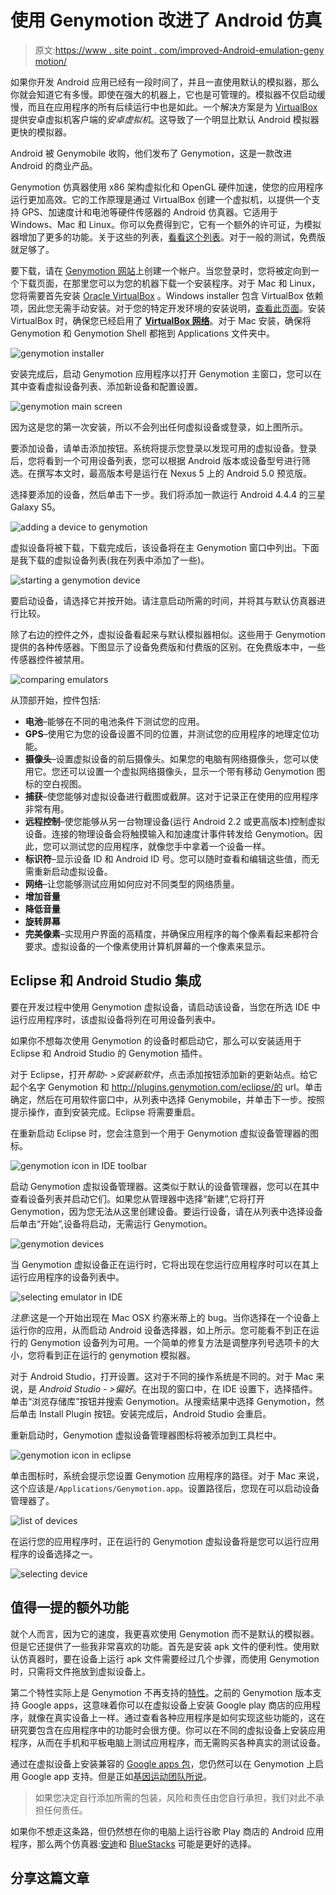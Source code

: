 # 使用 Genymotion 改进了 Android 仿真

> 原文:[https://www . site point . com/improved-Android-emulation-geny motion/](https://www.sitepoint.com/improved-android-emulation-genymotion/)

如果你开发 Android 应用已经有一段时间了，并且一直使用默认的模拟器，那么你就会知道它有多慢。即使在强大的机器上，它也是可管理的。模拟器不仅启动缓慢，而且在应用程序的所有后续运行中也是如此。一个解决方案是为 [VirtualBox](https://www.virtualbox.org/) 提供安卓虚拟机客户端的*安卓虚拟机*。这导致了一个明显比默认 Android 模拟器更快的模拟器。

Android 被 Genymobile 收购，他们发布了 Genymotion，这是一款改进 Android 的商业产品。

Genymotion 仿真器使用 x86 架构虚拟化和 OpenGL 硬件加速，使您的应用程序运行更加高效。它的工作原理是通过 VirtualBox 创建一个虚拟机，以提供一个支持 GPS、加速度计和电池等硬件传感器的 Android 仿真器。它适用于 Windows、Mac 和 Linux。你可以免费得到它，它有一个额外的许可证，为模拟器增加了更多的功能。关于这些的列表，[看看这个列表](https://shop.genymotion.com/index.php?controller=order-opc)。对于一般的测试，免费版就足够了。

要下载，请在 [Genymotion 网站](http://www.genymotion.com/)上创建一个帐户。当您登录时，您将被定向到一个下载页面，在那里您可以为您的机器下载一个安装程序。对于 Mac 和 Linux，您将需要首先安装 [Oracle VirtualBox](https://www.virtualbox.org/wiki/Downloads) 。Windows installer 包含 VirtualBox 依赖项，因此您无需手动安装。对于您的特定开发环境的安装说明，[查看此页面](https://cloud.genymotion.com/page/doc/#collapse4)。安装 VirtualBox 时，确保您已经启用了 [**VirtualBox 网络**](https://cloud.genymotion.com/page/faq/#collapse-nostart)。对于 Mac 安装，确保将 Genymotion 和 Genymotion Shell 都拖到 Applications 文件夹中。

![genymotion installer](../Images/ca79c23146ea127ba8fb676d94799258.png)

安装完成后，启动 Genymotion 应用程序以打开 Genymotion 主窗口，您可以在其中查看虚拟设备列表、添加新设备和配置设置。

![genymotion main screen](../Images/5a632e51ccc0ea9da42e3e61b4dec74e.png)

因为这是您的第一次安装，所以不会列出任何虚拟设备或登录，如上图所示。

要添加设备，请单击添加按钮。系统将提示您登录以发现可用的虚拟设备。登录后，您将看到一个可用设备列表，您可以根据 Android 版本或设备型号进行筛选。在撰写本文时，最高版本号是运行在 Nexus 5 上的 Android 5.0 预览版。

选择要添加的设备，然后单击下一步。我们将添加一款运行 Android 4.4.4 的三星 Galaxy S5。

![adding a device to genymotion](../Images/84a3e0ee84faf203649d7c71e9f5e7b1.png)

虚拟设备将被下载，下载完成后，该设备将在主 Genymotion 窗口中列出。下面是我下载的虚拟设备列表(我在列表中添加了一些)。

![starting a genymotion device](../Images/7e128da85f21c426e4d05c63383febd5.png)

要启动设备，请选择它并按开始。请注意启动所需的时间，并将其与默认仿真器进行比较。

除了右边的控件之外，虚拟设备看起来与默认模拟器相似。这些用于 Genymotion 提供的各种传感器。下图显示了设备免费版和付费版的区别。在免费版本中，一些传感器控件被禁用。

![comparing emulators](../Images/a33f59ad5faf4281f5938c547dceb6da.png)

从顶部开始，控件包括:

*   **电池**–能够在不同的电池条件下测试您的应用。
*   **GPS**–使用它为您的设备设置不同的位置，并测试您的应用程序的地理定位功能。
*   **摄像头**–设置虚拟设备的前后摄像头。如果您的电脑有网络摄像头，您可以使用它。您还可以设置一个虚拟网络摄像头，显示一个带有移动 Genymotion 图标的空白视图。
*   **捕获**–使您能够对虚拟设备进行截图或截屏。这对于记录正在使用的应用程序非常有用。
*   **远程控制**–使您能够从另一台物理设备(运行 Android 2.2 或更高版本)控制虚拟设备。连接的物理设备会将触摸输入和加速度计事件转发给 Genymotion。因此，您可以测试您的应用程序，就像您手中拿着一个设备一样。
*   **标识符**–显示设备 ID 和 Android ID 号。您可以随时查看和编辑这些值，而无需重新启动虚拟设备。
*   **网络**–让您能够测试应用如何应对不同类型的网络质量。
*   **增加音量**
*   **降低音量**
*   **旋转屏幕**
*   **完美像素**–实现用户界面的高精度，并确保应用程序的每个像素看起来都符合要求。虚拟设备的一个像素使用计算机屏幕的一个像素来显示。

## Eclipse 和 Android Studio 集成

要在开发过程中使用 Genymotion 虚拟设备，请启动该设备，当您在所选 IDE 中运行应用程序时，该虚拟设备将列在可用设备列表中。

如果你不想每次使用 Genymotion 的设备时都启动它，那么可以安装适用于 Eclipse 和 Android Studio 的 Genymotion 插件。

对于 Eclipse，打开*帮助- >安装新软件*，点击添加按钮添加新的更新站点。给它起个名字 Genymotion 和 http://plugins.genymotion.com/eclipse/的 url。单击确定，然后在可用软件窗口中，从列表中选择 Genymobile，并单击下一步。按照提示操作，直到安装完成。Eclipse 将需要重启。

在重新启动 Eclipse 时，您会注意到一个用于 Genymotion 虚拟设备管理器的图标。

![genymotion icon in IDE toolbar](../Images/26f4edf82d5ce825ee4b7ae3127c3bda.png)

启动 Genymotion 虚拟设备管理器。这类似于默认的设备管理器，您可以在其中查看设备列表并启动它们。如果您从管理器中选择“新建”,它将打开 Genymotion，因为您无法从这里创建设备。要运行设备，请在从列表中选择设备后单击“开始”,设备将启动，无需运行 Genymotion。

![genymotion devices](../Images/9071b4d9044a73da0e9da9cac9baf301.png)

当 Genymotion 虚拟设备正在运行时，它将出现在您运行应用程序时可以在其上运行应用程序的设备列表中。

![selecting emulator in IDE](../Images/4243e25386e5149d301e510b2d1193a5.png)

*注意*:这是一个开始出现在 Mac OSX 约塞米蒂上的 bug。当你选择在一个设备上运行你的应用，从而启动 Android 设备选择器，如上所示。您可能看不到正在运行的 Genymotion 设备列为可用。一个简单的修复方法是调整序列号选项卡的大小，您将看到正在运行的 genymotion 模拟器。

对于 Android Studio，打开设置。这对于不同的操作系统是不同的。对于 Mac 来说，是 *Android Studio - >偏好*。在出现的窗口中，在 IDE 设置下，选择插件。单击“浏览存储库”按钮并搜索 Genymotion。从搜索结果中选择 Genymotion，然后单击 Install Plugin 按钮。安装完成后，Android Studio 会重启。

重新启动时，Genymotion 虚拟设备管理器图标将被添加到工具栏中。

![genymotion icon in eclipse](../Images/0be0574f6bbec783f529b079ca444ba0.png)

单击图标时，系统会提示您设置 Genymotion 应用程序的路径。对于 Mac 来说，这个应该是`/Applications/Genymotion.app`。设置路径后，您现在可以启动设备管理器了。

![list of devices](../Images/4f37af93e7dc1e937750d2d2328b341e.png)

在运行您的应用程序时，正在运行的 Genymotion 虚拟设备将是您可以运行应用程序的设备选择之一。

![selecting device](../Images/6ee471900203c5ad3c139c19936d8fdf.png)

## 值得一提的额外功能

就个人而言，因为它的速度，我更喜欢使用 Genymotion 而不是默认的模拟器。但是它还提供了一些我非常喜欢的功能。首先是安装 apk 文件的便利性。使用默认仿真器时，要在设备上运行 apk 文件需要经过几个步骤，而使用 Genymotion 时，只需将文件拖放到虚拟设备上。

第二个特性实际上是 Genymotion 不再支持的[特性](https://plus.google.com/u/0/+GenymotionEmulator/posts/jNF8Kwu5p1c)。之前的 Genymotion 版本支持 Google apps，这意味着你可以在虚拟设备上安装 Google play 商店的应用程序，就像在真实设备上一样。通过查看各种应用程序是如何实现这些功能的，这在研究要包含在应用程序中的功能时会很方便。你可以在不同的虚拟设备上安装应用程序，从而在手机和平板电脑上测试应用程序，而无需购买各种真实的测试设备。

通过在虚拟设备上安装兼容的 [Google apps 包](http://wiki.rootzwiki.com/Google_Apps#Universal_Packages_2)，您仍然可以在 Genymotion 上启用 Google app 支持。但是正如[基因运动团队所说](https://plus.google.com/u/0/+GenymotionEmulator/posts/jNF8Kwu5p1c)。

> 如果您决定自行添加所需的包装，风险和责任由您自行承担，我们对此不承担任何责任。

如果你不想走这条路，但仍然想在你的电脑上运行谷歌 Play 商店的 Android 应用程序，那么两个仿真器:[安迪](http://www.andyroid.net/)和 [BlueStacks](http://www.bluestacks.com/) 可能是更好的选择。

## 分享这篇文章